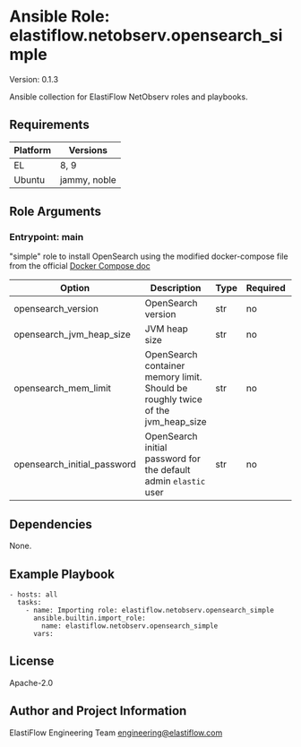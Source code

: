 <!-- BEGIN_ANSIBLE_DOCS -->
# Ansible Role: elastiflow.netobserv.opensearch_simple
Version: 0.1.3

Ansible collection for ElastiFlow NetObserv roles and playbooks.


## Requirements

| Platform | Versions |
| -------- | -------- |
| EL | 8, 9 |
| Ubuntu | jammy, noble |

## Role Arguments


### Entrypoint: main

"simple" role to install OpenSearch using the modified docker-compose file from the official [Docker Compose doc](https://docs.opensearch.org/docs/latest/install-and-configure/install-opensearch/docker/#sample-docker-composeyml)


|Option|Description|Type|Required|Default|
|---|---|---|---|---|
| opensearch_version | OpenSearch version | str | no | `3.2.0` |
| opensearch_jvm_heap_size | JVM heap size | str | no | `5g` |
| opensearch_mem_limit | OpenSearch container memory limit. Should be roughly twice of the jvm_heap_size | str | no | `10g` |
| opensearch_initial_password | OpenSearch initial password for the default admin `elastic` user | str | no | `Strong1pass!` |



## Dependencies
None.

## Example Playbook

```
- hosts: all
  tasks:
    - name: Importing role: elastiflow.netobserv.opensearch_simple
      ansible.builtin.import_role:
        name: elastiflow.netobserv.opensearch_simple
      vars:
```

## License

Apache-2.0

## Author and Project Information
ElastiFlow Engineering Team <engineering@elastiflow.com>

<!-- END_ANSIBLE_DOCS -->
